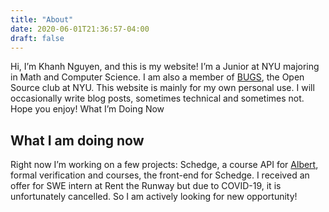```yaml
---
title: "About"
date: 2020-06-01T21:36:57-04:00
draft: false
---
```


Hi, I’m Khanh Nguyen, and this is my website! I’m a Junior at NYU majoring in Math and Computer Science. I am also a member of [BUGS](https://bugs-nyu.github.io/), the Open Source club at NYU. This website is mainly for my own personal use. I will occasionally write blog posts, sometimes technical and sometimes not. Hope you enjoy!
What I’m Doing Now

## What I am doing now

Right now I’m working on a few projects: Schedge, a course API for [Albert](http://albert.nyu.edu/albert_index.html), formal verification and courses, the front-end for Schedge. I received an offer for SWE intern at Rent the Runway but due to COVID-19, it is unfortunately cancelled. So I am actively looking for new opportunity!
